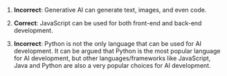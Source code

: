 
1) **Incorrect**: Generative AI can generate text, images, and even code. 

2) **Correct**: JavaScript can be used for both front-end and back-end development. 

3) **Incorrect**: Python is not the only language that can be used for AI development. It can be argued that Python is the most popular language for AI development, but other languages/frameworks like JavaScript, Java and Python are also a very popular choices for AI development. 